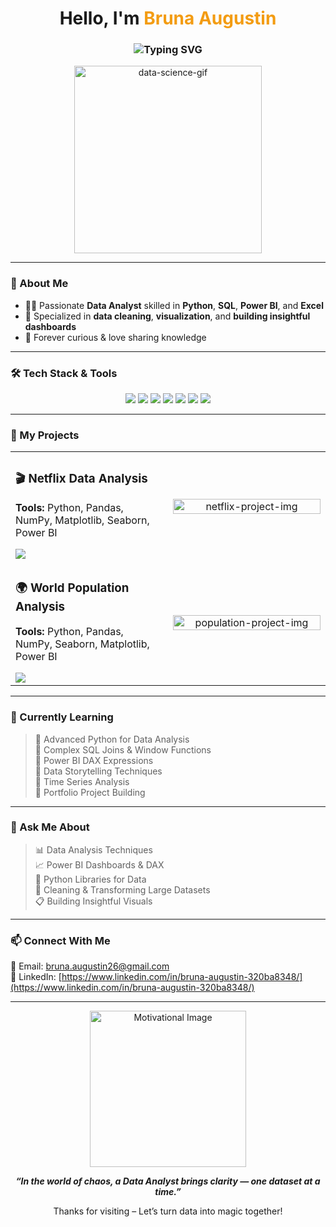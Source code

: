 <h1 align="center">Hello, I'm <span style="color:#F39C12;">Bruna Augustin</span></h1>

<h3 align="center">
  <img src="https://readme-typing-svg.demolab.com?lines=Data+Analyst;Python+•+SQL+•+Power+BI+•+Excel&center=true&width=500" alt="Typing SVG" />
</h3>
<p align="center">
  <img src="https://jobpakado.com/wp-content/uploads/2024/04/Data-Science.gif" width="300" alt="data-science-gif">
</p>

---

### 💫 About Me  
- 👩‍💻 Passionate **Data Analyst** skilled in **Python**, **SQL**, **Power BI**, and **Excel**  
- 📌 Specialized in **data cleaning**, **visualization**, and **building insightful dashboards**  
- 🌱 Forever curious & love sharing knowledge  

---

### 🛠️ Tech Stack & Tools  
<p align="center">
  <img src="https://img.shields.io/badge/Python-3776AB?style=for-the-badge&logo=python&logoColor=white" />
  <img src="https://img.shields.io/badge/Pandas-150458?style=for-the-badge&logo=pandas&logoColor=white" />
  <img src="https://img.shields.io/badge/NumPy-013243?style=for-the-badge&logo=numpy&logoColor=white" />
  <img src="https://img.shields.io/badge/MySQL-4479A1?style=for-the-badge&logo=mysql&logoColor=white" />
  <img src="https://img.shields.io/badge/PowerBI-F2C811?style=for-the-badge&logo=powerbi&logoColor=black" />
  <img src="https://img.shields.io/badge/Excel-217346?style=for-the-badge&logo=microsoft-excel&logoColor=white" />
  <img src="https://img.shields.io/badge/Jupyter-F37626?style=for-the-badge&logo=jupyter&logoColor=white" />
</p>

---

### 🚀 My Projects

<table>
  <tr>
    <td width="50%">
      <h3>🎬 Netflix Data Analysis</h3>
      <p><strong>Tools:</strong> Python, Pandas, NumPy, Matplotlib, Seaborn, Power BI</p>
      <a href="https://your-netflix-project-link.com" target="_blank">
        <img src="https://img.shields.io/badge/Click%20Here-red?style=for-the-badge&logo=github&logoColor=white">
      </a>
    </td>
    <td align="center" width="50%">
      <img src="https://github.com/user-attachments/assets/f30cc7d7-d16e-41a9-932f-e5d25967ec92" width="100%" alt="netflix-project-img" />
    </td>
  </tr>

  <tr>
    <td width="50%">
      <h3>🌍 World Population Analysis</h3>
      <p><strong>Tools:</strong> Python, Pandas, NumPy, Seaborn, Matplotlib, Power BI</p>
      <a href="https://your-world-population-project-link.com" target="_blank">
        <img src="https://img.shields.io/badge/Click%20Here-red?style=for-the-badge&logo=github&logoColor=white">
      </a>
    </td>
    <td align="center" width="50%">
      <img src="https://github.com/user-attachments/assets/9c4d7bf9-b8e3-45e4-9e32-c55adbee92ff" width="100%" alt="population-project-img" />
    </td>
  </tr>
</table>

---

### 🌱 Currently Learning  
> 📌 Advanced Python for Data Analysis  
> 📌 Complex SQL Joins & Window Functions  
> 📌 Power BI DAX Expressions  
> 📌 Data Storytelling Techniques  
> 📌 Time Series Analysis  
> 📌 Portfolio Project Building  

---

### 💬 Ask Me About  
> 📊 Data Analysis Techniques  
> 📈 Power BI Dashboards & DAX  
> 🐍 Python Libraries for Data  
> 📌 Cleaning & Transforming Large Datasets  
> 📋 Building Insightful Visuals  

---

### 📫 Connect With Me  
📧 Email: bruna.augustin26@gmail.com  
🔗 LinkedIn: [https://www.linkedin.com/in/bruna-augustin-320ba8348/](https://www.linkedin.com/in/bruna-augustin-320ba8348/)

---

<p align="center">
  <img src="https://github.com/user-attachments/assets/5f4c7db4-9dd3-49e9-8cee-0a38df490195" alt="Motivational Image" width="250">
</p>

<p align="center">
  <strong><em>“In the world of chaos, a Data Analyst brings clarity — one dataset at a time.”</em></strong>
</p>

<p align="center"> Thanks for visiting – Let’s turn data into magic together! </p>
